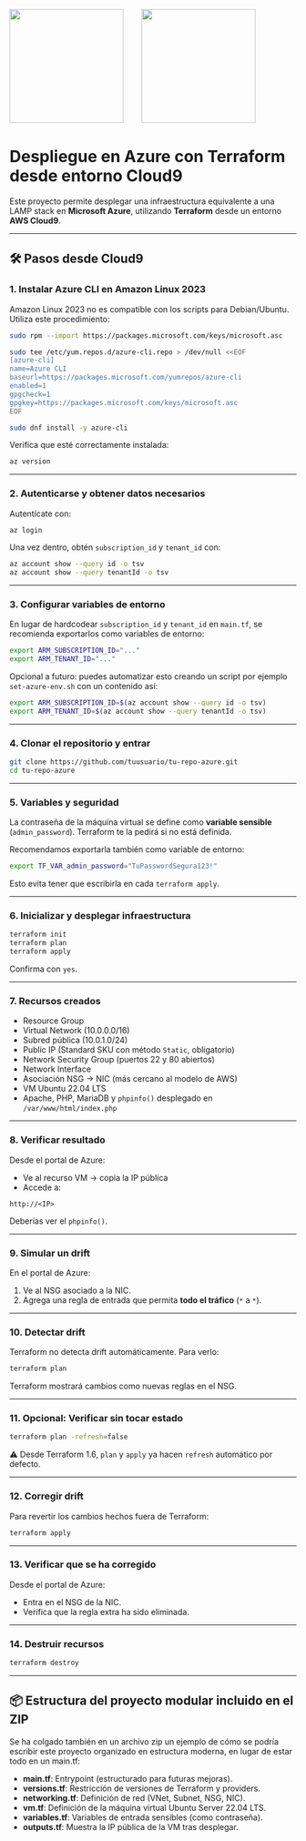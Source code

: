 <img src="https://upload.wikimedia.org/wikipedia/commons/0/04/Terraform_Logo.svg" width=200/>&nbsp;&nbsp;&nbsp;&nbsp;&nbsp;&nbsp;&nbsp;&nbsp;<img src="https://upload.wikimedia.org/wikipedia/commons/a/a8/Microsoft_Azure_Logo.svg" width=200/>

# Despliegue en Azure con Terraform desde entorno Cloud9

Este proyecto permite desplegar una infraestructura equivalente a una LAMP stack en **Microsoft Azure**, utilizando **Terraform** desde un entorno **AWS Cloud9**.

---

## 🛠 Pasos desde Cloud9

### 1. Instalar Azure CLI en Amazon Linux 2023

Amazon Linux 2023 no es compatible con los scripts para Debian/Ubuntu. Utiliza este procedimiento:

```bash
sudo rpm --import https://packages.microsoft.com/keys/microsoft.asc

sudo tee /etc/yum.repos.d/azure-cli.repo > /dev/null <<EOF
[azure-cli]
name=Azure CLI
baseurl=https://packages.microsoft.com/yumrepos/azure-cli
enabled=1
gpgcheck=1
gpgkey=https://packages.microsoft.com/keys/microsoft.asc
EOF

sudo dnf install -y azure-cli
```

Verifica que esté correctamente instalada:

```bash
az version
```

---

### 2. Autenticarse y obtener datos necesarios

Autentícate con:

```bash
az login
```

Una vez dentro, obtén `subscription_id` y `tenant_id` con:

```bash
az account show --query id -o tsv
az account show --query tenantId -o tsv
```

---

### 3. Configurar variables de entorno

En lugar de hardcodear `subscription_id` y `tenant_id` en `main.tf`, se recomienda exportarlos como variables de entorno:

```bash
export ARM_SUBSCRIPTION_ID="..."
export ARM_TENANT_ID="..."
```

Opcional a futuro: puedes automatizar esto creando un script por ejemplo `set-azure-env.sh` con un contenido así:

```bash
export ARM_SUBSCRIPTION_ID=$(az account show --query id -o tsv)
export ARM_TENANT_ID=$(az account show --query tenantId -o tsv)
```

---

### 4. Clonar el repositorio y entrar

```bash
git clone https://github.com/tuusuario/tu-repo-azure.git
cd tu-repo-azure
```

---

### 5. Variables y seguridad

La contraseña de la máquina virtual se define como **variable sensible** (`admin_password`). Terraform te la pedirá si no está definida.

Recomendamos exportarla también como variable de entorno:

```bash
export TF_VAR_admin_password="TuPasswordSegura123!"
```

Esto evita tener que escribirla en cada `terraform apply`.

---

### 6. Inicializar y desplegar infraestructura

```bash
terraform init
terraform plan
terraform apply
```

Confirma con `yes`.

---

### 7. Recursos creados

- Resource Group
- Virtual Network (10.0.0.0/16)
- Subred pública (10.0.1.0/24)
- Public IP (Standard SKU con método `Static`, obligatorio)
- Network Security Group (puertos 22 y 80 abiertos)
- Network Interface
- Asociación NSG → NIC (más cercano al modelo de AWS)
- VM Ubuntu 22.04 LTS
- Apache, PHP, MariaDB y `phpinfo()` desplegado en `/var/www/html/index.php`

---

### 8. Verificar resultado

Desde el portal de Azure:
- Ve al recurso VM → copia la IP pública
- Accede a:

```
http://<IP>
```

Deberías ver el `phpinfo()`.

---

### 9. Simular un drift

En el portal de Azure:
1. Ve al NSG asociado a la NIC.
2. Agrega una regla de entrada que permita **todo el tráfico** (`*` a `*`).

---

### 10. Detectar drift

Terraform no detecta drift automáticamente. Para verlo:

```bash
terraform plan
```

Terraform mostrará cambios como nuevas reglas en el NSG.

---

### 11. Opcional: Verificar sin tocar estado

```bash
terraform plan -refresh=false
```

⚠️ Desde Terraform 1.6, `plan` y `apply` ya hacen `refresh` automático por defecto.

---

### 12. Corregir drift

Para revertir los cambios hechos fuera de Terraform:

```bash
terraform apply
```

---

### 13. Verificar que se ha corregido

Desde el portal de Azure:
- Entra en el NSG de la NIC.
- Verifica que la regla extra ha sido eliminada.

---

### 14. Destruir recursos

```bash
terraform destroy
```

---

## 📦 Estructura del proyecto modular incluido en el ZIP

Se ha colgado también en un archivo zip un ejemplo de cómo se podría escribir este proyecto organizado en estructura moderna, en lugar de estar todo en un main.tf:

- **main.tf**: Entrypoint (estructurado para futuras mejoras).
- **versions.tf**: Restricción de versiones de Terraform y providers.
- **networking.tf**: Definición de red (VNet, Subnet, NSG, NIC).
- **vm.tf**: Definición de la máquina virtual Ubuntu Server 22.04 LTS.
- **variables.tf**: Variables de entrada sensibles (como contraseña).
- **outputs.tf**: Muestra la IP pública de la VM tras desplegar.

